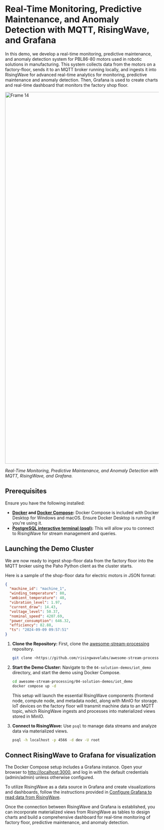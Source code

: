 # Real-Time Monitoring, Predictive Maintenance, and Anomaly Detection with MQTT, RisingWave, and Grafana

In this demo, we develop a real-time monitoring, predictive maintenance, and anomaly detection system for PBL86-80 motors used in robotic solutions in manufacturing. This system collects data from the motors on a factory-floor, sends it to an MQTT broker running locally, and ingests it into RisingWave for advanced real-time analytics for monitoring, predictive maintenance and anomaly detection. Then, Grafana is used to create charts and real-time dashboard that monitors the factory shop floor.  

<img width="1213" alt="Frame 14" src="https://github.com/user-attachments/assets/dde9399b-8501-4530-8b69-5918b63a1952">

*Real-Time Monitoring, Predictive Maintenance, and Anomaly Detection with MQTT, RisingWave, and Grafana.*

## Prerequisites

Ensure you have the following installed:

- **[Docker](https://docs.docker.com/get-docker/) and [Docker Compose](https://docs.docker.com/compose/install/):** Docker Compose is included with Docker Desktop for Windows and macOS. Ensure Docker Desktop is running if you're using it.
- **[PostgreSQL interactive terminal (psql)](https://www.postgresql.org/download/):** This will allow you to connect to RisingWave for stream management and queries.

## Launching the Demo Cluster

We are now ready to ingest shop-floor data from the factory floor into the MQTT broker using the Paho Python client as the cluster starts.

Here is a sample of the shop-floor data for electric motors in JSON format:

```json
{
  "machine_id": "machine_1",
  "winding_temperature": 80,
  "ambient_temperature": 40,
  "vibration_level": 1.97,
  "current_draw": 14.43,
  "voltage_level": 50.37,
  "nominal_speed": 4207.69,
  "power_consumption": 646.32,
  "efficiency": 82.88,
  "ts": "2024-09-09 09:57:51"
}
```

1. **Clone the Repository:** First, clone the [awesome-stream-processing](https://github.com/risingwavelabs/awesome-stream-processing) repository.
    
    ```bash
    git clone <https://github.com/risingwavelabs/awesome-stream-processing.git>
    ```
    
2. **Start the Demo Cluster:** Navigate to the `04-solution-demos/iot_demo` directory, and start the demo using Docker Compose.
    
    ```bash
    cd awesome-stream-processing/04-solution-demos/iot_demo
    docker compose up -d
    ```
    
    This setup will launch the essential RisingWave components (frontend node, compute node, and metadata node), along with MinIO for storage. IoT devices on the factory floor will transmit machine data to an MQTT topic, which RisingWave ingests and processes into materialized views stored in MinIO.
    
3. **Connect to RisingWave:** Use `psql` to manage data streams and analyze data via materialized views.
    
    ```bash
    psql -h localhost -p 4566 -d dev -U root
    ```
    

## Connect RisingWave to Grafana for visualization

The Docker Compose setup includes a Grafana instance. Open your browser to [http://localhost:3000](http://localhost:3000/), and log in with the default credentials (admin/admin) unless otherwise configured.

To utilize RisingWave as a data source in Grafana and create visualizations and dashboards, follow the instructions provided in [Configure Grafana to read data from RisingWave](https://docs.risingwave.com/docs/current/grafana-integration/).

Once the connection between RisingWave and Grafana is established, you can incorporate materialized views from RisingWave as tables to design charts and build a comprehensive dashboard for real-time monitoring of factory floor, predictive maintenance, and anomaly detection.
